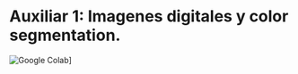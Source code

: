 # Auxiliar 1: Imagenes digitales y color segmentation. 
![Google Colab](https://colab.research.google.com/drive/1DCnOYnvUOuhGpC_vkF_njL2Lw6IY_Hx-)]
